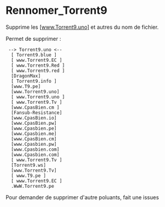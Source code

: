 # Rennomer_Torrent9
Supprime les [www.Torrent9.uno] et autres du nom de fichier.

Permet de supprimer : 

	 --> Torrent9.uno <--     
	  [ Torrent9.blue ]   
	  [ www.Torrent9.EC ]   
	  [ www.Torrent9.Red ]   
	  [ www.Torrent9.red ]   
	  [DragonMax]   
	  [ Torrent9.info ]    
	  [www.T9.pe]   
	  [www.Torrent9.uno]   
	  [ www.Torrent9.uno ]   
	  [ www.Torrent9.Tv ]   
	  [www.CpasBien.cm ]   
	  [Fansub-Resistance]   
	  [www.CpasBien.io]   
	  [www.CpasBien.pw]   
	  [www.Cpasbien.pe]   
	  [www.Cpasbien.me]   
	  [www.CpasBien.cm]   
	  [www.Cpasbien.pw]   
	  [www.Cpasbien.com]   
	  [www.Cpasbien.com]   
	  [ www.Torrent9.Tv ]   
	  [Torrent9.ws]   
	  [www.Torrent9.Tv]   
	  [ www.T9.pe ]   
	  [ www.Torrent9.EC ]   
	  .WwW.Torrent9.pe   
    
    
   Pour demander de supprimer d'autre poluants, fait une issues
